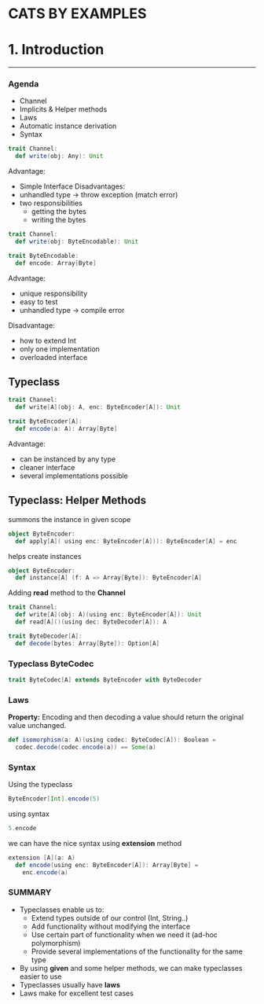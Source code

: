# CATS BY EXAMPLES 
# 1. Introduction 

----

### Agenda 
- Channel
- Implicits & Helper methods
- Laws
- Automatic instance derivation
- Syntax

```scala
trait Channel:
  def write(obj: Any): Unit
```
Advantage:
- Simple Interface
Disadvantages:
- unhandled type -> throw exception (match error)
- two responsibilities 
    - getting the bytes
    - writing the bytes
```scala
trait Channel:
  def write(obj: ByteEncodable): Unit

trait ByteEncodable:
  def encode: Array[Byte]
```
Advantage:
- unique responsibility
- easy to test
- unhandled type -> compile error

Disadvantage:
- how to extend Int
- only one implementation
- overloaded interface

## Typeclass 
```scala
trait Channel:
  def write[A](obj: A, enc: ByteEncoder[A]): Unit

trait ByteEncoder[A]:
  def encode(a: A): Array[Byte]
```
Advantage:
- can be instanced by any type
- cleaner interface
- several implementations possible

## Typeclass: Helper Methods 

summons the instance in given scope
```scala
object ByteEncoder:
  def apply[A]( using enc: ByteEncoder[A])): ByteEncoder[A] = enc
```
helps create instances
```scala
object ByteEncoder:
  def instance[A] (f: A => Array[Byte]): ByteEncoder[A]
```
Adding **read** method to the **Channel**
```scala
trait Channel:
  def write[A](obj: A)(using enc: ByteEncoder[A]): Unit
  def read[A]()(using dec: ByteDecoder[A]): A

trait ByteDecoder[A]:
  def decode(bytes: Array[Byte]): Option[A]
```
### Typeclass ByteCodec
```scala
trait ByteCodec[A] extends ByteEncoder with ByteDecoder
```
### Laws
**Property:** Encoding and then decoding a value should return the original value unchanged.

```scala
def isomorphism(a: A)(using codec: ByteCodec[A]): Boolean =
  codec.decode(codec.encode(a)) == Some(a)
```
### Syntax
Using the typeclass
```scala
ByteEncoder[Int].encode(5)
```
using syntax
```scala
5.encode
```
we can have the nice syntax using **extension** method
```scala
extension [A](a: A)
  def encode(using enc: ByteEncoder[A]): Array[Byte] = 
    enc.encode(a)
```
### SUMMARY

- Typeclasses enable us to:
  - Extend types outside of our control (Int, String..)
  - Add functionality without modifying the interface
  - Use certain part of functionality when we need it (ad-hoc polymorphism)
  - Provide several implementations of the functionality for the same type
- By using **given** and some helper methods, we can make typeclasses easier to use
- Typeclasses usually have **laws**
- Laws make for excellent test cases